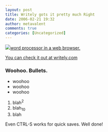 ```yaml
---
layout: post
title: Writely gots it pretty much Right
date: 2006-02-21 19:32
author: metavalent
comments: true
categories: [Uncategorized]
---
```

<!--Lead Photo --><a href="http://www.writely.com/"><img src="https://web.archive.org/web/*/http://awebcamdarkly.com/">word processor</font> in a web browser.
 
 You can check it out at <a href="http://writely.com/" title="The WebOffice is Inevitable">writely.com</a>
  <h3>   Woohoo. Bullets.
 </h3> <ul><li>     woohoo</li><li>     woohoo</li><li>     woohoo</li></ul> 
 <div>   <ol><li>       blah<sup>2</sup></li><li>     blah<sub>10</sub></li><li>       blah</li></ol> </div> 
 Even CTRL-S works for quick saves. Well done!
 
 
 
 
 
</div>
